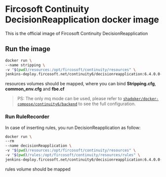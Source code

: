 # Fircosoft Continuity DecisionReapplication docker image

This is the official image of Fircosoft Continuity DecisionReapplication

## Run the image

```sh
docker run \ 
--name stripping \ 
-v "$(pwd)/resources:/opt/fircosoft/continuity/resources" \
jenkins-deploy.fircosoft.net/continuity6/decisionreapplication:6.4.0.0-centos7-coreengine6.2.1.0
```

resources volumes should be mapped, where you can bind **Stripping.cfg**, **common_env.cfg** and **fbe.cf**

> PS: The only mq mode can be used, please refer to [`shadoker/docker-compose/continuity6/backend`](../../../../docker-compose/continuity6/backend) to see the full configuration.

### Run RuleRecorder 

In case of inserting rules, you run DecisionReapplication as follow:

```sh
docker run \ 
--rm 
--name decisionReapplication \ 
-v "$(pwd)/resources:/opt/fircosoft/continuity/resources" \
-v "$(pwd)/rules:/opt/fircosoft/continuity/resources/rules" \
jenkins-deploy.fircosoft.net/continuity6/decisionreapplication:6.4.0.0-centos7-coreengine6.2.1.0 RuleRecorder
```

rules volume should be mapped